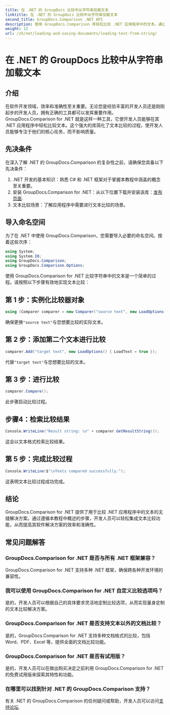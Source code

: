```yaml
---
title: 在 .NET 的 GroupDocs 比较中从字符串加载文本
linktitle: 在 .NET 的 GroupDocs 比较中从字符串加载文本
second_title: GroupDocs.Comparison .NET API
description: 使用 GroupDocs.Comparison 库轻松比较 .NET 应用程序中的文本。通过无缝集成提高效率和准确性。
weight: 12
url: /zh/net/loading-and-saving-documents/loading-text-from-string/
---
```


# 在 .NET 的 GroupDocs 比较中从字符串加载文本

## 介绍
在软件开发领域，效率和准确性至关重要。无论您是经验丰富的开发人员还是刚刚起步的开发人员，拥有正确的工具都可以发挥重要作用。 GroupDocs.Comparison for .NET 就是这样一种工具，它使开发人员能够在其 .NET 应用程序中轻松比较文本。这个强大的库简化了文本比较的过程，使开发人员能够专注于他们的核心任务，而不影响质量。
## 先决条件
在深入了解 .NET 的 GroupDocs.Comparison 的复杂性之前，请确保您具备以下先决条件：
1. .NET 开发的基本知识：熟悉 C# 和 .NET 框架对于掌握本教程中涵盖的概念至关重要。
2. 安装 GroupDocs.Comparison for .NET：从以下位置下载并安装该库：[发布页面](https://releases.groupdocs.com/comparison/net/).
3. 文本比较场景：了解应用程序中需要进行文本比较的场景。

## 导入命名空间
为了在 .NET 中使用 GroupDocs.Comparison，您需要导入必要的命名空间。按着这些次序：

```csharp
using System;
using System.IO;
using GroupDocs.Comparison;
using GroupDocs.Comparison.Options;
```
使用 GroupDocs.Comparison for .NET 比较字符串中的文本是一个简单的过程。请按照以下步骤有效地实现文本比较：
## 第 1 步：实例化比较器对象
```csharp
using (Comparer comparer = new Comparer("source text", new LoadOptions() { LoadText = true }))
```
确保更换`"source text"`与您想要比较的实际文本。
## 第 2 步：添加第二个文本进行比较
```csharp
comparer.Add("target text", new LoadOptions() { LoadText = true });
```
代替`"target text"`与您想要比较的文本。
## 第 3 步：进行比较
```csharp
comparer.Compare();
```
此步骤启动比较过程。
## 步骤4：检索比较结果
```csharp
Console.WriteLine("Result string: \n" + comparer.GetResultString());
```
这会以文本格式检索比较结果。
## 第 5 步：完成比较过程
```csharp
Console.WriteLine($"\nTexts compared successfully.");
```
这表明文本比较过程成功完成。

## 结论
GroupDocs.Comparison for .NET 提供了用于比较 .NET 应用程序中的文本的无缝解决方案。通过遵循本教程中概述的步骤，开发人员可以轻松集成文本比较功能，从而提高其软件解决方案的效率和准确性。
## 常见问题解答
### GroupDocs.Comparison for .NET 是否与所有 .NET 框架兼容？
GroupDocs.Comparison for .NET 支持多种 .NET 框架，确保跨各种开发环境的兼容性。
### 我可以使用 GroupDocs.Comparison for .NET 自定义比较选项吗？
是的，开发人员可以根据自己的具体要求灵活地定制比较选项，从而实现量身定制的文本比较解决方案。
### GroupDocs.Comparison for .NET 是否支持文本以外的文档比较？
是的，GroupDocs.Comparison for .NET 支持多种文档格式的比较，包括 Word、PDF、Excel 等，提供全面的文档比较功能。
### GroupDocs.Comparison for .NET 是否有试用版？
是的，开发人员可以在做出购买决定之前利用 GroupDocs.Comparison for .NET 的免费试用版来探索其特性和功能。
### 在哪里可以找到针对 .NET 的 GroupDocs.Comparison 支持？
有关 .NET 的 GroupDocs.Comparison 的任何疑问或帮助，开发人员可以访问[支持论坛](https://forum.groupdocs.com/c/comparison/12).